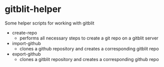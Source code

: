 gitblit-helper
==============

Some helper scripts for working with gitblit

  * create-repo
    * performs all necessary steps to create a git repo on a gitblit server
  * import-github
    * clones a github repository and creates a corresponding gitblit repo
  * export-github
    * clones a gitblit repository and creates a corresponding github repo
